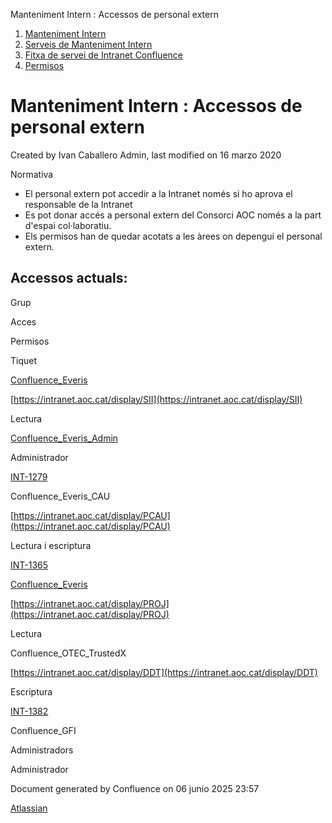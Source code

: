 Manteniment Intern : Accessos de personal extern  

1.  [Manteniment Intern](index.md)
2.  [Serveis de Manteniment Intern](Serveis-de-Manteniment-Intern_15368305.md)
3.  [Fitxa de servei de Intranet Confluence](Fitxa-de-servei-de-Intranet-Confluence_15368308.md)
4.  [Permisos](Permisos_15368322.md)

Manteniment Intern : Accessos de personal extern
================================================

Created by Ivan Caballero Admin, last modified on 16 marzo 2020

  

Normativa

*   El personal extern pot accedir a la Intranet només si ho aprova el responsable de la Intranet
*   Es pot donar accés a personal extern del Consorci AOC només a la part d'espai col·laboratiu.
*   Els permisos han de quedar acotats a les àrees on depengui el personal extern.

  

Accessos actuals:
-----------------

Grup

Acces

Permisos

Tiquet

[Confluence\_Everis](https://intranet.aoc.cat/admin/users/domembersofgroupsearch.action?membersOfGroupTerm=Confluence_Everis)

[https://intranet.aoc.cat/display/SII](https://intranet.aoc.cat/display/SII)

Lectura

  

[Confluence\_Everis\_Admin](https://intranet.aoc.cat/admin/users/domembersofgroupsearch.action?membersOfGroupTerm=Confluence_Everis_Admin)

  

Administrador

[INT-1279](https://contacte.aoc.cat:8443/browse/INT-1279)

Confluence\_Everis\_CAU

[https://intranet.aoc.cat/display/PCAU](https://intranet.aoc.cat/display/PCAU)

Lectura i escriptura

[INT-1365](https://contacte.aoc.cat/browse/INT-1365)

[Confluence\_Everis](https://intranet.aoc.cat/admin/users/domembersofgroupsearch.action?membersOfGroupTerm=Confluence_Everis)

[https://intranet.aoc.cat/display/PROJ](https://intranet.aoc.cat/display/PROJ)

Lectura

  

Confluence\_OTEC\_TrustedX

[https://intranet.aoc.cat/display/DDT](https://intranet.aoc.cat/display/DDT)

Escriptura

[INT-1382](https://contacte.aoc.cat/browse/INT-1382)

Confluence\_GFI

Administradors

Administrador

  

Document generated by Confluence on 06 junio 2025 23:57

[Atlassian](http://www.atlassian.com/)